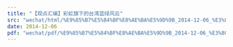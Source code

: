 ```yaml
---
title: "【观点汇编】彩虹旗下的台湾蓝绿风云"
src: "wechat/html/%E9%85%B7%E5%84%BF%E8%AE%BA%E5%9D%9B_2014-12-06_%E3%80%90%E8%A7%82%E7%82%B9%E6%B1%87%E7%BC%96%E3%80%91%E5%BD%A9%E8%99%B9%E6%97%97%E4%B8%8B%E7%9A%84%E5%8F%B0%E6%B9%BE%E8%93%9D%E7%BB%BF%E9%A3%8E%E4%BA%91.html"
date: 2014-12-06
pdf: "wechat/pdf/%E9%85%B7%E5%84%BF%E8%AE%BA%E5%9D%9B_2014-12-06_%E3%80%90%E8%A7%82%E7%82%B9%E6%B1%87%E7%BC%96%E3%80%91%E5%BD%A9%E8%99%B9%E6%97%97%E4%B8%8B%E7%9A%84%E5%8F%B0%E6%B9%BE%E8%93%9D%E7%BB%BF%E9%A3%8E%E4%BA%91.pdf"
---
```

